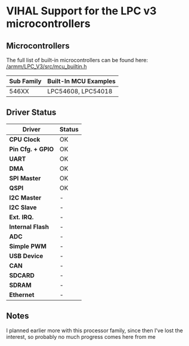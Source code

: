 # VIHAL Support for the LPC v3 microcontrollers

## Microcontrollers

The full list of built-in microcontrollers can be found here:
[/armm/LPC_V3/src/mcu_builtin.h](/armm/LPC_V3/src/mcu_builtin.h)

Sub Family | Built-In MCU Examples
-----------|--------------
546XX | LPC54608, LPC54018

## Driver Status

  Driver              | Status  
----------------------|---------
__CPU Clock__         | OK      
__Pin Cfg. + GPIO__   | OK      
__UART__              | OK      
__DMA__               | OK      
__SPI Master__        | OK      
__QSPI__              | OK      
__I2C Master__        | -      
__I2C Slave__         | -      
__Ext. IRQ.__         | -      
__Internal Flash__    | -
__ADC__               | -
__Simple PWM__        | -      
__USB Device__        | -
__CAN__               | -
__SDCARD__            | -
__SDRAM__             | - 
__Ethernet__          | -

## Notes

I planned earlier more with this processor family, since then I've lost the interest, so probably no much progress comes here from me
